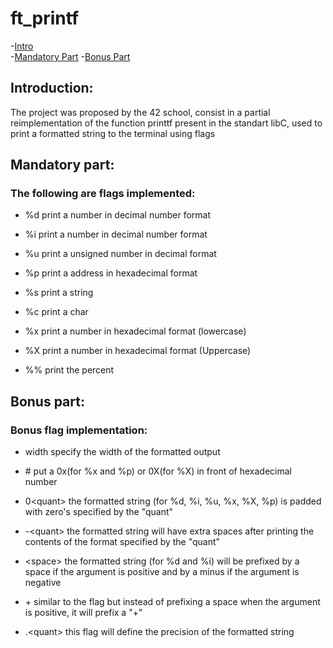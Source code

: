 # ft_printf

-[Intro](https://github.com/EnriqueSLeeK/ft_printf/blob/main/README.md#introduction)    
-[Mandatory Part](https://github.com/EnriqueSLeeK/ft_printf/blob/main/README.md#mandatory-part) 
-[Bonus Part](https://github.com/EnriqueSLeeK/ft_printf/blob/main/README.md#bonus-part)

## Introduction:
The project was proposed by the 42 school, consist in a partial reimplementation of the function printtf present in the standart libC, used to print a formatted string to the terminal using flags

## Mandatory part:

### The following are flags implemented:
- %d print a number in decimal number format

- %i print a number in decimal number format
- %u print a unsigned number in decimal format
- %p print a address in hexadecimal format
- %s print a string
- %c print a char
- %x print a number in hexadecimal format (lowercase)
- %X print a number in hexadecimal format (Uppercase)
- %% print the percent

## Bonus part:

### Bonus flag implementation:
- width        specify the width of the formatted output

- \#            put a 0x(for %x and %p) or 0X(for %X) in front of hexadecimal number
- 0\<quant\>     the formatted string (for %d, %i, %u, %x, %X, %p) is padded with zero's specified by the "quant"
- -\<quant\>     the formatted string will have extra spaces after printing the contents of the format specified by the "quant"
- \<space\>      the formatted string (for %d and %i) will be prefixed by a space if the argument is positive and by a minus if the argument is negative
- \+            similar to the <space> flag but instead of prefixing a space when the argument is positive, it will prefix a "+"
- .\<quant\>     this flag will define the precision of the formatted string
